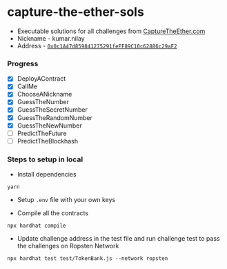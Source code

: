 # capture-the-ether-sols
* Executable solutions for all challenges from [CaptureTheEther.com](https://capturetheether.com/)
* Nickname - kumar.nilay
* Address - [`0x0c1A47d859841275291feFF89C10c62886c29aF2`](https://ropsten.etherscan.io/address/0x0c1A47d859841275291feFF89C10c62886c29aF2)

### Progress
- [x] DeployAContract
- [x] CallMe
- [x] ChooseANickname
- [x] GuessTheNumber
- [x] GuessTheSecretNumber
- [x] GuessTheRandomNumber
- [x] GuessTheNewNumber
- [ ] PredictTheFuture
- [ ] PredictTheBlockhash

### Steps to setup in local

* Install dependencies

```
yarn
```

* Setup `.env` file with your own keys

* Compile all the contracts
```
npx hardhat compile
```

* Update challenge address in the test file and run challenge test to pass the challenges on Ropsten Network
```
npx hardhat test test/TokenBank.js --network ropsten
```